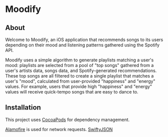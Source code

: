 # Moodify
## About

Welcome to Moodify, an iOS application that recommends songs to its users depending on their mood and listening patterns gathered using the Spotify API. 

Moodify uses a simple algorithm to generate playlists matching a user's mood: playlists are selected from a pool of "top songs" gathered from a user's artists data, songs data, and Spotify-generated recommendations. These top songs are all filtered to create a single playlist that matches a user's "mood", calculated from user-provided "happiness" and "energy" values. For example, users that provide high "happiness" and "energy" values will receive quick-tempo songs that are easy to dance to.

## Installation

This project uses [CocoaPods](https://github.com/CocoaPods/CocoaPods) for dependency management.

[Alamofire](https://github.com/Alamofire/Alamofire) is used for network requests. [SwiftyJSON](https://github.com/SwiftyJSON/SwiftyJSON)
<!--stackedit_data:
eyJoaXN0b3J5IjpbMTk0ODYwMjQ0NCwxMDQ3NTE5Njg0XX0=
-->